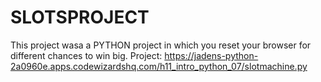 # SLOTSPROJECT
This project wasa a PYTHON project in which you reset your browser for different chances to win big.
Project: https://jadens-python-2a0960e.apps.codewizardshq.com/h11_intro_python_07/slotmachine.py
